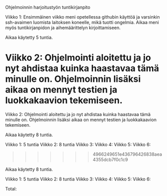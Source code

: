 ﻿Ohjelmoinnin harjoitustyön tuntikirjanpito

Viikko 1: Ensimmäinen viikko meni opetellessa githubin käyttöä ja varsinkin ssh-avaimen luomista laitoksen koneelle, mikä tuotti ongelmia. Aikaa meni myös tuntikirjanpidon ja aihemäärittelyn kirjoittamiseen.

Aikaa käytetty 5 tuntia.


Viikko 2: Ohjelmointi aloitettu ja jo nyt ahdistaa kuinka haastavaa tämä minulle on. Ohjelmoinnin lisäksi aikaa on mennyt testien ja luokkakaavion tekemiseen.
=======
Viikko 2:
Ohjelmointi aloitettu ja jo nyt ahdistaa kuinka haastavaa tämä minulle on. Ohjelmoinnin lisäksi aikaa on mennyt testien ja luokkakaavion tekemiseen.

Aikaa käytetty 8 tuntia.

Viikko 1: 5 tuntia
Viikko 2: 8 tuntia
Viikko 3:
Viikko 4:
Viikko 5:
Viikko 6:
>>>>>>> 4966249651e436796426838aea4355dcb7f0c1c9

Aikaa käytetty 8 tuntia.

Viikko 1: 5 tuntia Viikko 2: 8 tuntia Viikko 3: Viikko 4: Viikko 5: Viikko 6:

Total:
